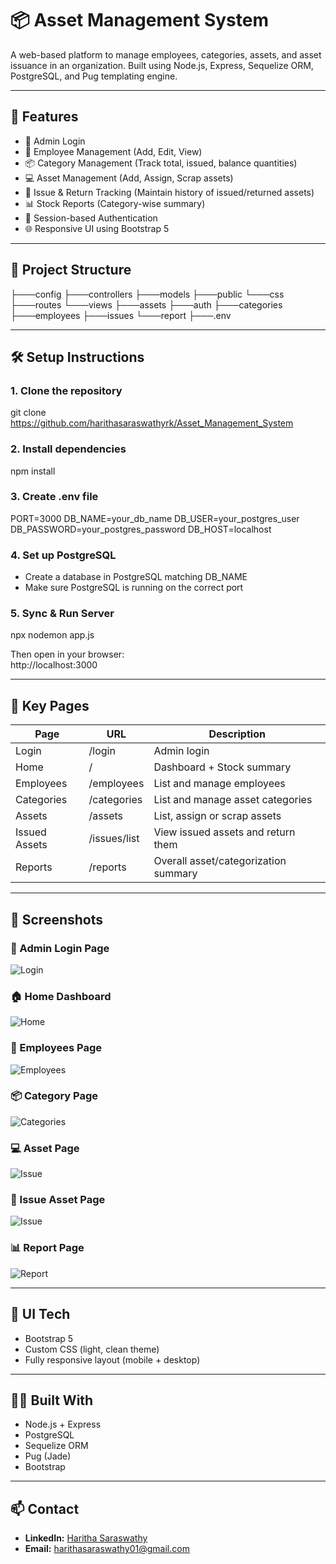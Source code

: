 
# 📦 Asset Management System

A web-based platform to manage employees, categories, assets, and asset issuance in an organization. Built using Node.js, Express, Sequelize ORM, PostgreSQL, and Pug templating engine.

---

## 🚀 Features

- 👤 Admin Login
- 👥 Employee Management (Add, Edit, View)
- 📦 Category Management (Track total, issued, balance quantities)
- 💻 Asset Management (Add, Assign, Scrap assets)
- 🔄 Issue & Return Tracking (Maintain history of issued/returned assets)
- 📊 Stock Reports (Category-wise summary)
- 🔐 Session-based Authentication
- 🌐 Responsive UI using Bootstrap 5

---

## 📁 Project Structure
├───config
├───controllers
├───models
├───public
   └───css
├───routes
└───views
    ├───assets
    ├───auth
    ├───categories
    ├───employees
    ├───issues
    └───report
├───.env

---

## 🛠️ Setup Instructions

### 1. Clone the repository

git clone https://github.com/harithasaraswathyrk/Asset_Management_System

### 2. Install dependencies

npm install


### 3. Create .env file

PORT=3000 
DB_NAME=your_db_name 
DB_USER=your_postgres_user 
DB_PASSWORD=your_postgres_password 
DB_HOST=localhost


### 4. Set up PostgreSQL

- Create a database in PostgreSQL matching DB_NAME
- Make sure PostgreSQL is running on the correct port

### 5. Sync & Run Server

npx nodemon app.js


Then open in your browser:  
http://localhost:3000

---

## 📝 Key Pages

| Page           | URL                | Description                            |
|----------------|--------------------|----------------------------------------|
| Login          | /login             | Admin login                            |
| Home           | /                  | Dashboard + Stock summary              |
| Employees      | /employees         | List and manage employees              |
| Categories     | /categories        | List and manage asset categories       |
| Assets         | /assets            | List, assign or scrap assets           |
| Issued Assets  | /issues/list       | View issued assets and return them     |
| Reports        | /reports           | Overall asset/categorization summary   |

---

## 📸 Screenshots

### 🤵 Admin Login Page
![Login](./screenshots/login.png)

### 🏠 Home Dashboard
![Home](./screenshots/home.png)

### 👥 Employees Page
![Employees](./screenshots/employee.png)

### 📦 Category Page
![Categories](./screenshots/categories.png)

### 💻 Asset Page
![Issue](./screenshots/assets.png)

### 🔄 Issue Asset Page
![Issue](./screenshots/issue.png)

### 📊 Report Page
![Report](./screenshots/report.png)

---

## 💅 UI Tech

- Bootstrap 5
- Custom CSS (light, clean theme)
- Fully responsive layout (mobile + desktop)
  
---

## 🧑‍🎓 Built With

- Node.js + Express
- PostgreSQL
- Sequelize ORM
- Pug (Jade)
- Bootstrap

---

## 📫 Contact

- **LinkedIn:** [Haritha Saraswathy](https://www.linkedin.com/in/haritha-saraswathy-36168229b)  
- **Email:** [harithasaraswathy01@gmail.com](mailto:harithasaraswathy01@gmail.com)
